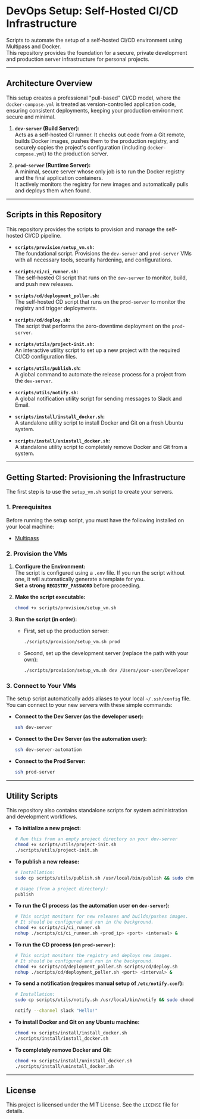 # DevOps Setup: Self-Hosted CI/CD Infrastructure

Scripts to automate the setup of a self-hosted CI/CD environment using Multipass and Docker.  
This repository provides the foundation for a secure, private development and production server infrastructure for personal projects.

---

## Architecture Overview

This setup creates a professional "pull-based" CI/CD model, where the `docker-compose.yml` is treated as version-controlled application code, ensuring consistent deployments, keeping your production environment secure and minimal.

1. **`dev-server` (Build Server):**  
   Acts as a self-hosted CI runner. It checks out code from a Git remote, builds Docker images, pushes them to the production registry, and securely copies the project's configuration (including `docker-compose.yml`) to the production server.

2. **`prod-server` (Runtime Server):**  
   A minimal, secure server whose only job is to run the Docker registry and the final application containers.  
   It actively monitors the registry for new images and automatically pulls and deploys them when found.

---

## Scripts in this Repository

This repository provides the scripts to provision and manage the self-hosted CI/CD pipeline.

- **`scripts/provision/setup_vm.sh`:**  
  The foundational script. Provisions the `dev-server` and `prod-server` VMs with all necessary tools, security hardening, and configurations.

- **`scripts/ci/ci_runner.sh`:**  
  The self-hosted CI script that runs on the `dev-server` to monitor, build, and push new releases.

- **`scripts/cd/deployment_poller.sh`:**  
  The self-hosted CD script that runs on the `prod-server` to monitor the registry and trigger deployments.

- **`scripts/cd/deploy.sh`:**  
  The script that performs the zero-downtime deployment on the `prod-server`.

- **`scripts/utils/project-init.sh`:**  
  An interactive utility script to set up a new project with the required CI/CD configuration files.

- **`scripts/utils/publish.sh`:**  
  A global command to automate the release process for a project from the `dev-server`.

- **`scripts/utils/notify.sh`:**  
  A global notification utility script for sending messages to Slack and Email.

- **`scripts/install/install_docker.sh`:**  
  A standalone utility script to install Docker and Git on a fresh Ubuntu system.

- **`scripts/install/uninstall_docker.sh`:**  
  A standalone utility script to completely remove Docker and Git from a system.

---

## Getting Started: Provisioning the Infrastructure

The first step is to use the `setup_vm.sh` script to create your servers.

### 1. Prerequisites

Before running the setup script, you must have the following installed on your local machine:

- [Multipass](https://canonical.com/multipass/install)

### 2. Provision the VMs

1. **Configure the Environment:**  
   The script is configured using a `.env` file. If you run the script without one, it will automatically generate a template for you.  
   **Set a strong `REGISTRY_PASSWORD`** before proceeding.

2. **Make the script executable:**

   ```bash
   chmod +x scripts/provision/setup_vm.sh
   ```

3. **Run the script (in order):**

   - First, set up the production server:

     ```bash
     ./scripts/provision/setup_vm.sh prod
     ```

   - Second, set up the development server (replace the path with your own):

     ```bash
     ./scripts/provision/setup_vm.sh dev /Users/your-user/Developer
     ```

### 3. Connect to Your VMs

The setup script automatically adds aliases to your local `~/.ssh/config` file. You can connect to your new servers with these simple commands:

- **Connect to the Dev Server (as the developer user):**

  ```bash
  ssh dev-server
  ```

- **Connect to the Dev Server (as the automation user):**

  ```bash
  ssh dev-server-automation
  ```

- **Connect to the Prod Server:**

  ```bash
  ssh prod-server
  ```

---

## Utility Scripts

This repository also contains standalone scripts for system administration and development workflows.

- **To initialize a new project:**

  ```bash
  # Run this from an empty project directory on your dev-server
  chmod +x scripts/utils/project-init.sh
  ./scripts/utils/project-init.sh
  ```

- **To publish a new release:**

  ```bash
  # Installation:
  sudo cp scripts/utils/publish.sh /usr/local/bin/publish && sudo chmod +x /usr/local/bin/publish

  # Usage (from a project directory):
  publish
  ```

- **To run the CI process (as the automation user on `dev-server`):**

  ```bash
  # This script monitors for new releases and builds/pushes images.
  # It should be configured and run in the background.
  chmod +x scripts/ci/ci_runner.sh
  nohup ./scripts/ci/ci_runner.sh <prod_ip> <port> <interval> &
  ```

- **To run the CD process (on `prod-server`):**

  ```bash
  # This script monitors the registry and deploys new images.
  # It should be configured and run in the background.
  chmod +x scripts/cd/deployment_poller.sh scripts/cd/deploy.sh
  nohup ./scripts/cd/deployment_poller.sh <port> <interval> &
  ```

- **To send a notification (requires manual setup of `/etc/notify.conf`):**

  ```bash
  # Installation:
  sudo cp scripts/utils/notify.sh /usr/local/bin/notify && sudo chmod +x /usr/local/bin/notify

  notify --channel slack "Hello!"
  ```

- **To install Docker and Git on any Ubuntu machine:**

  ```bash
  chmod +x scripts/install/install_docker.sh
  ./scripts/install/install_docker.sh
  ```

- **To completely remove Docker and Git:**

  ```bash
  chmod +x scripts/install/uninstall_docker.sh
  ./scripts/install/uninstall_docker.sh
  ```

---

## License

This project is licensed under the MIT License. See the `LICENSE` file for details.
